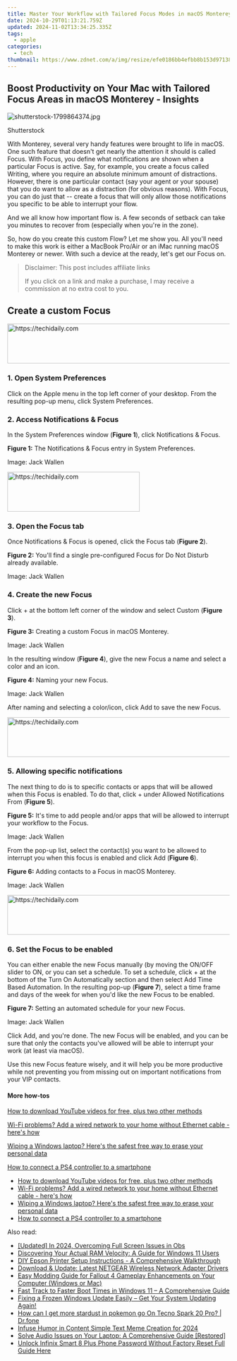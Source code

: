 ```yaml
---
title: Master Your Workflow with Tailored Focus Modes in macOS Monterey by Avoiding Unwanted Interruptions | ZDNET
date: 2024-10-29T01:13:21.759Z
updated: 2024-11-02T13:34:25.335Z
tags:
  - apple
categories:
  - tech
thumbnail: https://www.zdnet.com/a/img/resize/efe0186bb4efbb8b153d97138dfec7129db0c940/2022/01/26/b1e03c55-97b4-4a27-8fb3-7424ca187964/shutterstock-1799864374.jpg?width=278&height=156&fit=crop&auto=webp
---
```


## Boost Productivity on Your Mac with Tailored Focus Areas in macOS Monterey - Insights

![shutterstock-1799864374.jpg](https://www.zdnet.com/a/img/resize/22b0a89c00e5d1d1bf30578319776f44eaaa8416/2022/01/26/b1e03c55-97b4-4a27-8fb3-7424ca187964/shutterstock-1799864374.jpg?auto=webp&width=1280)

Shutterstock

With Monterey, several very handy features were brought to life in macOS. One such feature that doesn't get nearly the attention it should is called Focus. With Focus, you define what notifications are shown when a particular Focus is active. Say, for example, you create a focus called Writing, where you require an absolute minimum amount of distractions. However, there is one particular contact (say your agent or your spouse) that you do want to allow as a distraction (for obvious reasons). With Focus, you can do just that -- create a focus that will only allow those notifications you specific to be able to interrupt your flow.

And we all know how important flow is. A few seconds of setback can take you minutes to recover from (especially when you're in the zone). 

So, how do you create this custom Flow? Let me show you. All you'll need to make this work is either a MacBook Pro/Air or an iMac running macOS Monterey or newer. With such a device at the ready, let's get our Focus on.

>  Disclaimer: This post includes affiliate links
>
>  If you click on a link and make a purchase, I may receive a commission at no extra cost to you.
>

## Create a custom Focus

<!-- affiliate ads begin -->
<a href="https://jalbum-affiliate-program.sjv.io/c/5597632/1584040/17916" target="_top" id="1584040">
  <img src="//a.impactradius-go.com/display-ad/17916-1584040" border="0" alt="https://techidaily.com" width="728" height="90"/>
</a>
<img height="0" width="0" src="https://jalbum-affiliate-program.sjv.io/i/5597632/1584040/17916" style="position:absolute;visibility:hidden;" border="0" />
<!-- affiliate ads end -->

### 1\. Open System Preferences

Click on the Apple menu in the top left corner of your desktop. From the resulting pop-up menu, click System Preferences.

### 2\. Access Notifications & Focus

In the System Preferences window (**Figure 1**), click Notifications & Focus.

**Figure 1:** The Notifications & Focus entry in System Preferences.

Image: Jack Wallen

<!-- affiliate ads begin -->
<a href="https://aligracehair.sjv.io/c/5597632/1885999/19272" target="_top" id="1885999">
  <img src="//a.impactradius-go.com/display-ad/19272-1885999" border="0" alt="https://techidaily.com" width="300" height="90"/>
</a>
<img height="0" width="0" src="https://aligracehair.sjv.io/i/5597632/1885999/19272" style="position:absolute;visibility:hidden;" border="0" />
<!-- affiliate ads end -->

### 3\. Open the Focus tab

Once Notifications & Focus is opened, click the Focus tab (**Figure 2**).

**Figure 2:** You'll find a single pre-configured Focus for Do Not Disturb already available.

Image: Jack Wallen

### 4\. Create the new Focus

Click + at the bottom left corner of the window and select Custom (**Figure 3**).

**Figure 3:** Creating a custom Focus in macOS Monterey.

Image: Jack Wallen

In the resulting window (**Figure 4**), give the new Focus a name and select a color and an icon.

**Figure 4:** Naming your new Focus.

Image: Jack Wallen

After naming and selecting a color/icon, click Add to save the new Focus.

<!-- affiliate ads begin -->
<a href="https://aligracehair.sjv.io/c/5597632/1938698/19272" target="_top" id="1938698">
  <img src="//a.impactradius-go.com/display-ad/19272-1938698" border="0" alt="https://techidaily.com" width="728" height="90"/>
</a>
<img height="0" width="0" src="https://aligracehair.sjv.io/i/5597632/1938698/19272" style="position:absolute;visibility:hidden;" border="0" />
<!-- affiliate ads end -->

### 5\. Allowing specific notifications

The next thing to do is to specific contacts or apps that will be allowed when this Focus is enabled. To do that, click + under Allowed Notifications From (**Figure 5**).

**Figure 5:** It's time to add people and/or apps that will be allowed to interrupt your workflow to the Focus.

Image: Jack Wallen

From the pop-up list, select the contact(s) you want to be allowed to interrupt you when this focus is enabled and click Add (**Figure 6**).

**Figure 6:** Adding contacts to a Focus in macOS Monterey.

Image: Jack Wallen

<!-- affiliate ads begin -->
<a href="https://aligracehair.sjv.io/c/5597632/1880931/19272" target="_top" id="1880931">
  <img src="//a.impactradius-go.com/display-ad/19272-1880931" border="0" alt="https://techidaily.com" width="728" height="90"/>
</a>
<img height="0" width="0" src="https://aligracehair.sjv.io/i/5597632/1880931/19272" style="position:absolute;visibility:hidden;" border="0" />
<!-- affiliate ads end -->

### 6\. Set the Focus to be enabled

You can either enable the new Focus manually (by moving the ON/OFF slider to ON, or you can set a schedule. To set a schedule, click + at the bottom of the Turn On Automatically section and then select Add Time Based Automation. In the resulting pop-up (**Figure 7**), select a time frame and days of the week for when you'd like the new Focus to be enabled.

**Figure 7:** Setting an automated schedule for your new Focus.

Image: Jack Wallen

Click Add, and you're done. The new Focus will be enabled, and you can be sure that only the contacts you've allowed will be able to interrupt your work (at least via macOS). 

Use this new Focus feature wisely, and it will help you be more productive while not preventing you from missing out on important notifications from your VIP contacts.

#### More how-tos

[How to download YouTube videos for free, plus two other methods](https://www.zdnet.com/article/how-to-download-youtube-videos-for-free-plus-two-other-methods/ "How to download YouTube videos for free, plus two other methods")

[Wi-Fi problems? Add a wired network to your home without Ethernet cable - here's how](https://www.zdnet.com/article/ditch-the-wi-fi-how-to-add-a-wired-network-to-your-home-without-ethernet-cable/ "Wi-Fi problems? Add a wired network to your home without Ethernet cable - here's how")

[Wiping a Windows laptop? Here's the safest free way to erase your personal data](https://www.zdnet.com/article/wiping-a-windows-laptop-heres-the-safest-free-way-to-erase-your-personal-data/ "Wiping a Windows laptop? Here's the safest free way to erase your personal data")

[How to connect a PS4 controller to a smartphone](https://www.zdnet.com/article/how-to-connect-a-ps4-controller-to-a-smartphone/ "How to connect a PS4 controller to a smartphone")

* [How to download YouTube videos for free, plus two other methods](https://www.zdnet.com/article/how-to-download-youtube-videos-for-free-plus-two-other-methods/ "How to download YouTube videos for free, plus two other methods")
* [Wi-Fi problems? Add a wired network to your home without Ethernet cable - here's how](https://www.zdnet.com/article/ditch-the-wi-fi-how-to-add-a-wired-network-to-your-home-without-ethernet-cable/ "Wi-Fi problems? Add a wired network to your home without Ethernet cable - here's how")
* [Wiping a Windows laptop? Here's the safest free way to erase your personal data](https://www.zdnet.com/article/wiping-a-windows-laptop-heres-the-safest-free-way-to-erase-your-personal-data/ "Wiping a Windows laptop? Here's the safest free way to erase your personal data")
* [How to connect a PS4 controller to a smartphone](https://www.zdnet.com/article/how-to-connect-a-ps4-controller-to-a-smartphone/ "How to connect a PS4 controller to a smartphone")

<ins class="adsbygoogle"
     style="display:block"
     data-ad-format="autorelaxed"
     data-ad-client="ca-pub-7571918770474297"
     data-ad-slot="1223367746"></ins>

<ins class="adsbygoogle"
     style="display:block"
     data-ad-client="ca-pub-7571918770474297"
     data-ad-slot="8358498916"
     data-ad-format="auto"
     data-full-width-responsive="true"></ins>

<span class="atpl-alsoreadstyle">Also read:</span>
<div><ul>
<li><a href="https://screen-activity-recording.techidaily.com/updated-in-2024-overcoming-full-screen-issues-in-obs/"><u>[Updated] In 2024, Overcoming Full Screen Issues in Obs</u></a></li>
<li><a href="https://techtrends.techidaily.com/discovering-your-actual-ram-velocity-a-guide-for-windows-11-users/"><u>Discovering Your Actual RAM Velocity: A Guide for Windows 11 Users</u></a></li>
<li><a href="https://techtrends.techidaily.com/diy-epson-printer-setup-instructions-a-comprehensive-walkthrough/"><u>DIY Epson Printer Setup Instructions - A Comprehensive Walkthrough</u></a></li>
<li><a href="https://hardware-help.techidaily.com/download-and-update-latest-netgear-wireless-network-adapter-drivers/"><u>Download & Update: Latest NETGEAR Wireless Network Adapter Drivers</u></a></li>
<li><a href="https://techtrends.techidaily.com/easy-modding-guide-for-fallout-4-gameplay-enhancements-on-your-computer-windows-or-mac/"><u>Easy Modding Guide for Fallout 4 Gameplay Enhancements on Your Computer (Windows or Mac)</u></a></li>
<li><a href="https://techtrends.techidaily.com/fast-track-to-faster-boot-times-in-windows-11-a-comprehensive-guide/"><u>Fast Track to Faster Boot Times in Windows 11 – A Comprehensive Guide</u></a></li>
<li><a href="https://techtrends.techidaily.com/fixing-a-frozen-windows-update-easily-get-your-system-updating-again/"><u>Fixing a Frozen Windows Update Easily – Get Your System Updating Again!</u></a></li>
<li><a href="https://pokemon-go-android.techidaily.com/how-can-i-get-more-stardust-in-pokemon-go-on-tecno-spark-20-pro-drfone-by-drfone-virtual-android/"><u>How can I get more stardust in pokemon go On Tecno Spark 20 Pro? | Dr.fone</u></a></li>
<li><a href="https://some-knowledge.techidaily.com/infuse-humor-in-content-simple-text-meme-creation-for-2024/"><u>Infuse Humor in Content Simple Text Meme Creation for 2024</u></a></li>
<li><a href="https://sound-issues.techidaily.com/solve-audio-issues-on-your-laptop-a-comprehensive-guide-restored/"><u>Solve Audio Issues on Your Laptop: A Comprehensive Guide [Restored]</u></a></li>
<li><a href="https://unlock-android.techidaily.com/unlock-infinix-smart-8-plus-phone-password-without-factory-reset-full-guide-here-by-drfone-android/"><u>Unlock Infinix Smart 8 Plus Phone Password Without Factory Reset Full Guide Here</u></a></li>
</ul></div>

